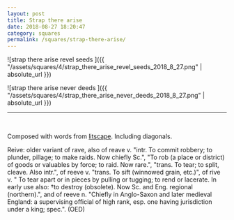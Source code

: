 ```yaml
---
layout: post
title: Strap there arise
date: 2018-08-27 18:20:47
category: squares
permalink: /squares/strap-there-arise/ 
---
```


![strap there arise revel seeds ]({{ "/assets/squares/4/strap_there_arise_revel_seeds_2018_8_27.png" | absolute_url }})
&nbsp;

![strap there arise never deeds ]({{ "/assets/squares/4/strap_there_arise_never_deeds_2018_8_27.png" | absolute_url }})
&nbsp;

---

&nbsp;

Composed with words from [litscape](https://www.litscape.com/). Including diagonals. 

Reive: older variant of rave, also of reave v. "intr. To commit robbery; to plunder, pillage; to make raids. Now chiefly Sc.", "To rob (a place or district) of goods or valuables by force; to raid. Now rare.", "trans. To tear; to split, cleave. Also intr.", of reeve v. "trans. To sift (winnowed grain, etc.)", of rive v. " To tear apart or in pieces by pulling or tugging; to rend or lacerate. In early use also: †to destroy (obsolete). Now Sc. and Eng. regional (northern).", and of reeve n. "Chiefly in Anglo-Saxon and later medieval England: a supervising official of high rank, esp. one having jurisdiction under a king; spec.". (OED)  
